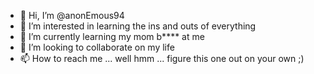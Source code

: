 - 👋 Hi, I’m @anonEmous94
- 👀 I’m interested in learning the ins and outs of everything
- 🌱 I’m currently learning my mom b**** at me
- 💞️ I’m looking to collaborate on my life
- 📫 How to reach me ... well hmm ... figure this one out on your own ;)
